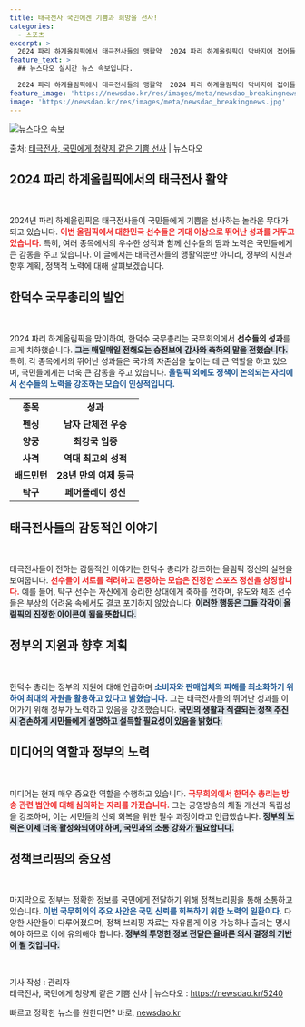 ```yaml
---
title: 태극전사 국민에겐 기쁨과 희망을 선사!
categories:
  - 스포츠
excerpt: >
  2024 파리 하계올림픽에서 태극전사들의 맹활약  2024 파리 하계올림픽이 막바지에 접어들고 있습니다. 이…
feature_text: >
  ## 뉴스다오 실시간 뉴스 속보입니다.

  2024 파리 하계올림픽에서 태극전사들의 맹활약  2024 파리 하계올림픽이 막바지에 접어들고 있습니다. 이…
feature_image: 'https://newsdao.kr/res/images/meta/newsdao_breakingnews.jpg'
image: 'https://newsdao.kr/res/images/meta/newsdao_breakingnews.jpg'
---
```


![뉴스다오 속보](https://newsdao.kr/res/images/meta/newsdao_breakingnews.jpg)

<p>출처: <a href="https://newsdao.kr/5240" rel="dofollow">태극전사, 국민에게 청량제 같은 기쁨 선사</a> | 뉴스다오</p>

<h2 data-ke-size="size26">2024 파리 하계올림픽에서의 태극전사 활약</h2>

<p data-ke-size="size16">&nbsp;</p>

2024년 파리 하계올림픽은 태극전사들이 국민들에게 기쁨을 선사하는 놀라운 무대가 되고 있습니다. <b><span style="color: #ee2323;">이번 올림픽에서 대한민국 선수들은 기대 이상으로 뛰어난 성과를 거두고 있습니다.</span></b> 특히, 여러 종목에서의 우수한 성적과 함께 선수들의 땀과 노력은 국민들에게 큰 감동을 주고 있습니다. 이 글에서는 태극전사들의 맹활약뿐만 아니라, 정부의 지원과 향후 계획, 정책적 노력에 대해 살펴보겠습니다. 

<h2 data-ke-size="size26">한덕수 국무총리의 발언</h2>

<p data-ke-size="size16">&nbsp;</p>

2024 파리 하계올림픽을 맞이하여, 한덕수 국무총리는 국무회의에서 **선수들의 성과**를 크게 치하했습니다. <b><span style="background-color: #21538527;">그는 매일매일 전해오는 승전보에 감사와 축하의 말을 전했습니다.</span></b> 특히, 각 종목에서의 뛰어난 성과들은 국가의 자존심을 높이는 데 큰 역할을 하고 있으며, 국민들에게는 더욱 큰 감동을 주고 있습니다. <b><span style="color: #1a5490;">올림픽 외에도 정책이 논의되는 자리에서 선수들의 노력을 강조하는 모습이 인상적입니다.</span></b> 

<table style="width: 100%; border-collapse: collapse;">
  <tr>
    <td style="text-align: center; height: 17px;"><b>종목</b></td>
    <td style="text-align: center; height: 17px;"><b>성과</b></td>
  </tr>
  <tr>
    <td style="text-align: center; height: 17px;"><b>펜싱</b></td>
    <td style="text-align: center; height: 17px;"><b>남자 단체전 우승</b></td>
  </tr>
  <tr>
    <td style="text-align: center; height: 17px;"><b>양궁</b></td>
    <td style="text-align: center; height: 17px;"><b>최강국 입증</b></td>
  </tr>
  <tr>
    <td style="text-align: center; height: 17px;"><b>사격</b></td>
    <td style="text-align: center; height: 17px;"><b>역대 최고의 성적</b></td>
  </tr>
  <tr>
    <td style="text-align: center; height: 17px;"><b>배드민턴</b></td>
    <td style="text-align: center; height: 17px;"><b>28년 만의 여제 등극</b></td>
  </tr>
  <tr>
    <td style="text-align: center; height: 17px;"><b>탁구</b></td>
    <td style="text-align: center; height: 17px;"><b>페어플레이 정신</b></td>
  </tr>
</table>

<h2 data-ke-size="size26">태극전사들의 감동적인 이야기</h2>

<p data-ke-size="size16">&nbsp;</p>

태극전사들이 전하는 감동적인 이야기는 한덕수 총리가 강조하는 올림픽 정신의 실현을 보여줍니다. <b><span style="color: #ee2323;">선수들이 서로를 격려하고 존중하는 모습은 진정한 스포츠 정신을 상징합니다.</span></b> 예를 들어, 탁구 선수는 자신에게 승리한 상대에게 축하를 전하며, 유도와 체조 선수들은 부상의 어려움 속에서도 결코 포기하지 않았습니다. <b><span style="background-color: #21538527;">이러한 행동은 그들 각각이 올림픽의 진정한 아이콘이 됨을 뜻합니다.</span></b> 

<h2 data-ke-size="size26">정부의 지원과 향후 계획</h2>

<p data-ke-size="size16">&nbsp;</p>

한덕수 총리는 정부의 지원에 대해 언급하며 <b><span style="color: #1a5490;">소비자와 판매업체의 피해를 최소화하기 위하여 최대의 자원을 활용하고 있다고 밝혔습니다.</span></b> 그는 태극전사들의 뛰어난 성과를 이어가기 위해 정부가 노력하고 있음을 강조했습니다. <b><span style="background-color: #21538527;">국민의 생활과 직결되는 정책 추진 시 겸손하게 시민들에게 설명하고 설득할 필요성이 있음을 밝혔다.</span></b> 

<h2 data-ke-size="size26">미디어의 역할과 정부의 노력</h2>

<p data-ke-size="size16">&nbsp;</p>

미디어는 현재 매우 중요한 역할을 수행하고 있습니다. <b><span style="color: #ee2323;">국무회의에서 한덕수 총리는 방송 관련 법안에 대해 심의하는 자리를 가졌습니다.</span></b> 그는 공영방송의 체질 개선과 독립성을 강조하며, 이는 시민들의 신뢰 회복을 위한 필수 과정이라고 언급했습니다. <b><span style="background-color: #21538527;">정부의 노력은 이제 더욱 활성화되어야 하며, 국민과의 소통 강화가 필요합니다.</span></b> 

<h2 data-ke-size="size26">정책브리핑의 중요성</h2>

<p data-ke-size="size16">&nbsp;</p>

마지막으로 정부는 정확한 정보를 국민에게 전달하기 위해 정책브리핑을 통해 소통하고 있습니다. <b><span style="color: #1a5490;">이번 국무회의의 주요 사안은 국민 신뢰를 회복하기 위한 노력의 일환이다.</span></b> 다양한 사안들이 다루어졌으며, 정책 브리핑 자료는 자유롭게 이용 가능하나 출처는 명시해야 하므로 이에 유의해야 합니다. <b><span style="background-color: #21538527;">정부의 투명한 정보 전달은 올바른 의사 결정의 기반이 될 것입니다.</span></b> 

<p data-ke-size="size16">&nbsp;</p>

기사 작성 : 관리자<br>
태극전사, 국민에게 청량제 같은 기쁨 선사 | 뉴스다오  : <a href="https://newsdao.kr/5240">https://newsdao.kr/5240</a> 

빠르고 정확한 뉴스를 원한다면? 바로, <a href="https://newsdao.kr" rel="dofollow">newsdao.kr</a>


